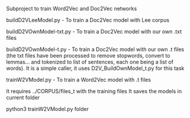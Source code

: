 Subproject  to train Word2Vec and Doc2Vec networks

buildD2VLeeModel.py - To train a Doc2Vec model with Lee corpus

buildD2VOwnModel-txt.py - To train a Doc2Vec model with our own .txt files

buildD2VOwnModel-t.py - To train a Doc2Vec model with our own .t files (the txt files have been processed to remove stopwords, convert to lemmas... and tokenized to list of sentences, each one being a list of words). It is a simple caller, it uses D2V_BuildOwnModel_t.py for this task


trainW2VModel.py - To train a Word2Vec model with .t files

It requires ../CORPUS/files_t with the training files
It saves the models in current folder

python3 trainW2VModel.py folder

